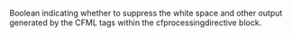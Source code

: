 Boolean indicating whether to suppress the white space and other output generated by the
		CFML tags within the cfprocessingdirective block.